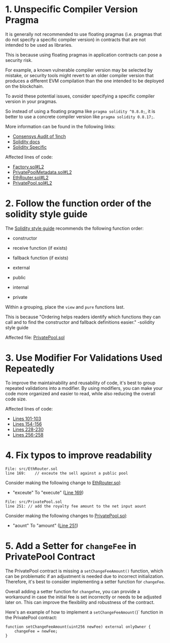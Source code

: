 # 1. Unspecific Compiler Version Pragma

It is generally not recommended to use floating pragmas (i.e. pragmas that do not specify a specific compiler version) in contracts that are not intended to be used as libraries.

This is because using floating pragmas in application contracts can pose a security risk.

For example, a known vulnerable compiler version may be selected by mistake, or security tools might revert to an older compiler version that produces a different EVM compilation than the one intended to be deployed on the blockchain.

To avoid these potential issues, consider specifying a specific compiler version in your pragmas.

So instead of using a floating pragma like `pragma solidity ^0.8.0;`, it is better to use a concrete compiler version like `pragma solidity 0.8.17;`.

More information can be found in the following links:

- [Consensys Audit of 1inch](https://consensys.net/diligence/audits/2020/12/1inch-liquidity-protocol/#unspecific-compiler-version-pragma)
- [Solidity docs](https://docs.soliditylang.org/en/latest/layout-of-source-files.html#version-pragma)
- [Solidity Specific](https://consensys.github.io/smart-contract-best-practices/development-recommendations/solidity-specific/locking-pragmas/)

Affected lines of code:

- [Factory.sol#L2](https://github.com/code-423n4/2023-04-caviar/blob/cd8a92667bcb6657f70657183769c244d04c015c/src/Factory.sol#L2)
- [PrivatePoolMetadata.sol#L2](https://github.com/code-423n4/2023-04-caviar/blob/cd8a92667bcb6657f70657183769c244d04c015c/src/PrivatePoolMetadata.sol#L2)
- [EthRouter.sol#L2](https://github.com/code-423n4/2023-04-caviar/blob/cd8a92667bcb6657f70657183769c244d04c015c/src/EthRouter.sol#L2)
- [PrivatePool.sol#L2](https://github.com/code-423n4/2023-04-caviar/blob/cd8a92667bcb6657f70657183769c244d04c015c/src/PrivatePool.sol#L2)

# 2. Follow the function order of the solidity style guide

The [Solidity style guide](https://docs.soliditylang.org/en/v0.8.17/style-guide.html#order-of-functions) recommends the following function order:

- constructor

- receive function (if exists)

- fallback function (if exists)

- external

- public

- internal

- private

Within a grouping, place the `view` and `pure` functions last.

This is because "Ordering helps readers identify which functions they can call and to find the constructor and fallback definitions easier." -solidity style guide

Affected file:
[PrivatePool.sol](https://github.com/code-423n4/2023-04-caviar/blob/main/src/PrivatePool.sol)

# 3. Use Modifier For Validations Used Repeatedly

To improve the maintainability and reusability of code, it's best to group repeated validations into a modifier. By using modifiers, you can make your code more organized and easier to read, while also reducing the overall code size.

Affected lines of code:

- [Lines 101-103](https://github.com/code-423n4/2023-04-caviar/blob/cd8a92667bcb6657f70657183769c244d04c015c/src/EthRouter.sol#L101-L103)
- [Lines 154-156](https://github.com/code-423n4/2023-04-caviar/blob/cd8a92667bcb6657f70657183769c244d04c015c/src/EthRouter.sol#L154-L156)
- [Lines 228-230](https://github.com/code-423n4/2023-04-caviar/blob/cd8a92667bcb6657f70657183769c244d04c015c/src/EthRouter.sol#L228-L230)
- [Lines 256-258](https://github.com/code-423n4/2023-04-caviar/blob/cd8a92667bcb6657f70657183769c244d04c015c/src/EthRouter.sol#L256-L258)

# 4. Fix typos to improve readability

```solidity
File: src/EthRouter.sol
line 169:    // exceute the sell against a public pool
```

Consider making the following change to [EthRouter.sol](https://github.com/code-423n4/2023-04-caviar/blob/cd8a92667bcb6657f70657183769c244d04c015c/src/EthRouter.sol):

- "exceute" To "execute" ([Line 169](https://github.com/code-423n4/2023-04-caviar/blob/cd8a92667bcb6657f70657183769c244d04c015c/src/EthRouter.sol#L169))

```
File: src/PrivatePool.sol
line 251: // add the royalty fee amount to the net input aount
```

Consider making the following changes to [PrivatePool.sol](https://github.com/code-423n4/2023-04-caviar/blob/cd8a92667bcb6657f70657183769c244d04c015c/src/PrivatePool.sol):

- "aount" To "amount" ([Line 251](https://github.com/code-423n4/2023-04-caviar/blob/cd8a92667bcb6657f70657183769c244d04c015c/src/PrivatePool.sol#L251))

# 5. Add a Setter for `changeFee` in PrivatePool Contract

The PrivatePool contract is missing a `setChangeFeeAmount()` function, which can be problematic if an adjustment is needed due to incorrect initialization. Therefore, it's best to consider implementing a setter function for `changeFee`.

Overall adding a setter function for `changeFee`, you can provide a workaround in case the initial fee is set incorrectly or needs to be adjusted later on. This can improve the flexibility and robustness of the contract.

Here's an example of how to implement a `setChangeFeeAmount(`)` function in the PrivatePool contract:

```solidity
function setChangeFeeAmount(uint256 newFee) external onlyOwner {
    changeFee = newFee;
}
```
